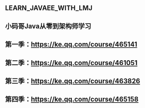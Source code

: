 ## LEARN_JAVAEE_WITH_LMJ
## 小码哥Java从零到架构师学习
## 第一季：https://ke.qq.com/course/465141
## 第二季：https://ke.qq.com/course/461051
## 第三季：https://ke.qq.com/course/463826
## 第四季：https://ke.qq.com/course/465158
